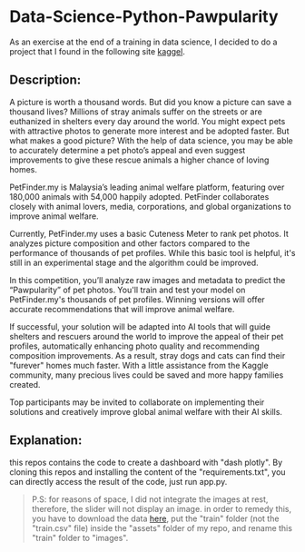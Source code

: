 # Data-Science-Python-Pawpularity

As an exercise at the end of a training in data science, I decided to do a project that I found in the following site [kaggel](https://www.kaggle.com/c/petfinder-pawpularity-score).

## Description:

A picture is worth a thousand words. But did you know a picture can save a thousand lives? Millions of stray animals suffer on the streets or are euthanized in shelters every day around the world. You might expect pets with attractive photos to generate more interest and be adopted faster. But what makes a good picture? With the help of data science, you may be able to accurately determine a pet photo’s appeal and even suggest improvements to give these rescue animals a higher chance of loving homes.

PetFinder.my is Malaysia’s leading animal welfare platform, featuring over 180,000 animals with 54,000 happily adopted. PetFinder collaborates closely with animal lovers, media, corporations, and global organizations to improve animal welfare.

Currently, PetFinder.my uses a basic Cuteness Meter to rank pet photos. It analyzes picture composition and other factors compared to the performance of thousands of pet profiles. While this basic tool is helpful, it's still in an experimental stage and the algorithm could be improved.

In this competition, you’ll analyze raw images and metadata to predict the “Pawpularity” of pet photos. You'll train and test your model on PetFinder.my's thousands of pet profiles. Winning versions will offer accurate recommendations that will improve animal welfare.

If successful, your solution will be adapted into AI tools that will guide shelters and rescuers around the world to improve the appeal of their pet profiles, automatically enhancing photo quality and recommending composition improvements. As a result, stray dogs and cats can find their "furever" homes much faster. With a little assistance from the Kaggle community, many precious lives could be saved and more happy families created.

Top participants may be invited to collaborate on implementing their solutions and creatively improve global animal welfare with their AI skills.

## Explanation:

this repos contains the code to create a dashboard with "dash plotly". By cloning this repos and installing the content of the "requirements.txt", you can directly access the result of the code, just run app.py.

> P.S: for reasons of space, I did not integrate the images at rest, therefore, the slider will not display an image. in order to remedy this, you have to download the data [here](https://www.kaggle.com/c/petfinder-pawpularity-score/data), put the "train" folder (not the "train.csv" file) inside the "assets" folder of my repo, and rename this "train" folder to "images".